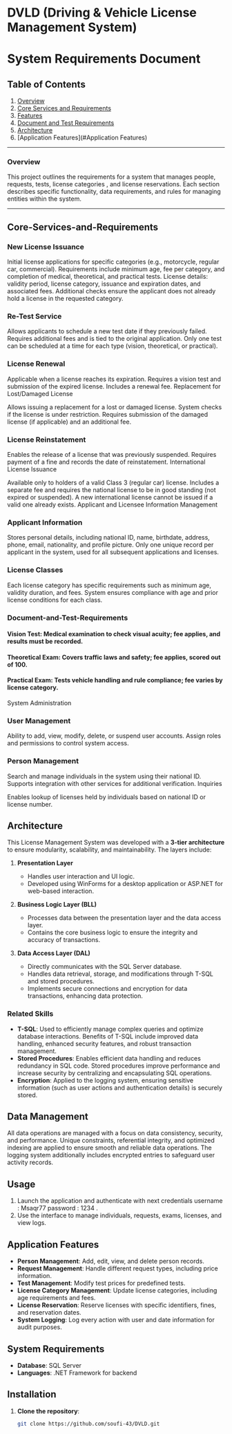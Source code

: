 # DVLD (Driving & Vehicle License Management System)

# System Requirements Document

## Table of Contents
1. [Overview](#overview)
2. [Core Services and Requirements](#Core-Services-and-Requirements)
3. [Features](#Features)
4. [Document and Test Requirements](#Document-and-Test-Requirements)
5. [Architecture](#Architecture)
6. [Application Features](#Application Features)


---

### Overview
This project outlines the requirements for a system that manages people, requests, tests, license categories , and license reservations. Each section describes specific functionality, data requirements, and rules for managing entities within the system.

---

## Core-Services-and-Requirements 
### New License Issuance

Initial license applications for specific categories (e.g., motorcycle, regular car, commercial).
Requirements include minimum age, fee per category, and completion of medical, theoretical, and practical tests.
License details: validity period, license category, issuance and expiration dates, and associated fees.
Additional checks ensure the applicant does not already hold a license in the requested category.
### Re-Test Service

Allows applicants to schedule a new test date if they previously failed.
Requires additional fees and is tied to the original application.
Only one test can be scheduled at a time for each type (vision, theoretical, or practical).
### License Renewal

Applicable when a license reaches its expiration.
Requires a vision test and submission of the expired license.
Includes a renewal fee.
Replacement for Lost/Damaged License

Allows issuing a replacement for a lost or damaged license.
System checks if the license is under restriction.
Requires submission of the damaged license (if applicable) and an additional fee.
### License Reinstatement

Enables the release of a license that was previously suspended.
Requires payment of a fine and records the date of reinstatement.
International License Issuance

Available only to holders of a valid Class 3 (regular car) license.
Includes a separate fee and requires the national license to be in good standing (not expired or suspended).
A new international license cannot be issued if a valid one already exists.
Applicant and Licensee Information Management
### Applicant Information

Stores personal details, including national ID, name, birthdate, address, phone, email, nationality, and profile picture.
Only one unique record per applicant in the system, used for all subsequent applications and licenses.
### License Classes

Each license category has specific requirements such as minimum age, validity duration, and fees.
System ensures compliance with age and prior license conditions for each class.
### Document-and-Test-Requirements

#### Vision Test: Medical examination to check visual acuity; fee applies, and results must be recorded.
#### Theoretical Exam: Covers traffic laws and safety; fee applies, scored out of 100.
#### Practical Exam: Tests vehicle handling and rule compliance; fee varies by license category.
System Administration
### User Management

Ability to add, view, modify, delete, or suspend user accounts.
Assign roles and permissions to control system access.
### Person Management

Search and manage individuals in the system using their national ID.
Supports integration with other services for additional verification.
Inquiries

Enables lookup of licenses held by individuals based on national ID or license number.
## Architecture
This License Management System was developed with a **3-tier architecture** to ensure modularity, scalability, and maintainability. The layers include:

1. **Presentation Layer**  
   - Handles user interaction and UI logic.
   - Developed using WinForms for a desktop application or ASP.NET for web-based interaction.
  
2. **Business Logic Layer (BLL)**  
   - Processes data between the presentation layer and the data access layer.
   - Contains the core business logic to ensure the integrity and accuracy of transactions.

3. **Data Access Layer (DAL)**  
   - Directly communicates with the SQL Server database.
   - Handles data retrieval, storage, and modifications through T-SQL and stored procedures.
   - Implements secure connections and encryption for data transactions, enhancing data protection.

### Related Skills
- **T-SQL**: Used to efficiently manage complex queries and optimize database interactions. Benefits of T-SQL include improved data handling, enhanced security features, and robust transaction management.
- **Stored Procedures**: Enables efficient data handling and reduces redundancy in SQL code. Stored procedures improve performance and increase security by centralizing and encapsulating SQL operations.
- **Encryption**: Applied to the logging system, ensuring sensitive information (such as user actions and authentication details) is securely stored.

## Data Management
All data operations are managed with a focus on data consistency, security, and performance. Unique constraints, referential integrity, and optimized indexing are applied to ensure smooth and reliable data operations. The logging system additionally includes encrypted entries to safeguard user activity records.


## Usage
1. Launch the application and authenticate with  next credentials username : Msaqr77 password : 1234 .
2. Use the interface to manage individuals, requests, exams, licenses, and view logs.

## Application Features
- **Person Management**: Add, edit, view, and delete person records.
- **Request Management**: Handle different request types, including price information.
- **Test Management**: Modify test prices for predefined tests.
- **License Category Management**: Update license categories, including age requirements and fees.
- **License Reservation**: Reserve licenses with specific identifiers, fines, and reservation dates.
- **System Logging**: Log every action with user and date information for audit purposes.

## System Requirements
- **Database**: SQL Server 
- **Languages**: .NET Framework for backend

## Installation
1. **Clone the repository**:
   ```bash
   git clone https://github.com/soufi-43/DVLD.git
